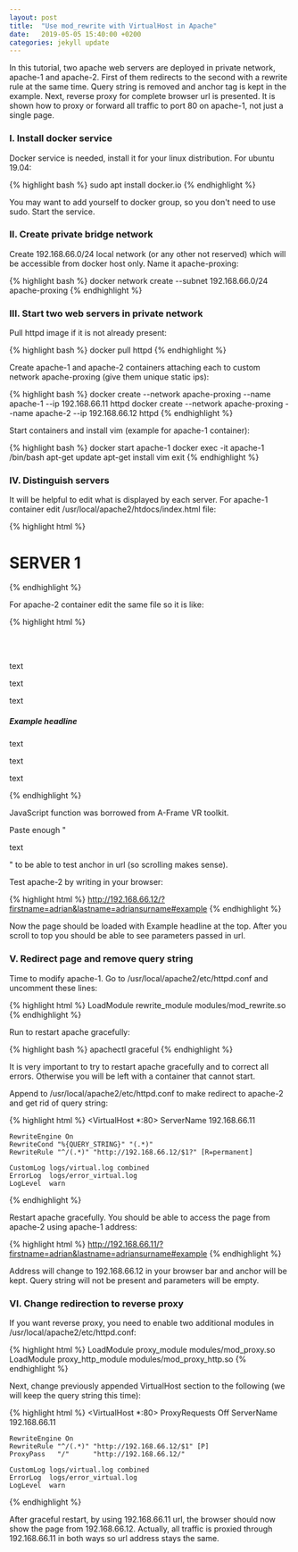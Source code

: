 ```yaml
---
layout: post
title:  "Use mod_rewrite with VirtualHost in Apache"
date:   2019-05-05 15:40:00 +0200
categories: jekyll update
---
```


In this tutorial, two apache web servers are deployed in private network, apache-1 and apache-2. First of them redirects to the second with a rewrite rule at the same time. Query string is removed and anchor tag is kept in the example. Next, reverse proxy for complete browser url is presented. It is shown how to proxy or forward all traffic to port 80 on apache-1, not just a single page.

### I. Install docker service

Docker service is needed, install it for your linux distribution. For ubuntu 19.04:

{% highlight bash %}
sudo apt install docker.io
{% endhighlight %}

You may want to add yourself to docker group, so you don't need to use sudo. Start the service.

### II. Create private bridge network

Create 192.168.66.0/24 local network (or any other not reserved) which will be accessible from docker host only. Name it apache-proxing:

{% highlight bash %}
docker network create --subnet 192.168.66.0/24 apache-proxing
{% endhighlight %}

### III. Start two web servers in private network

Pull httpd image if it is not already present:

{% highlight bash %}
docker pull httpd
{% endhighlight %}

Create apache-1 and apache-2 containers attaching each to custom network apache-proxing (give them unique static ips):

{% highlight bash %}
docker create --network apache-proxing --name apache-1 --ip 192.168.66.11 httpd
docker create --network apache-proxing --name apache-2 --ip 192.168.66.12 httpd
{% endhighlight %}

Start containers and install vim (example for apache-1 container):

{% highlight bash %}
docker start apache-1
docker exec -it apache-1 /bin/bash
apt-get update
apt-get install vim
exit
{% endhighlight %}

### IV. Distinguish servers

It will be helpful to edit what is displayed by each server. For apache-1 container edit /usr/local/apache2/htdocs/index.html file:

{% highlight html %}
<html><body><h1>SERVER 1</h2></body></html>
{% endhighlight %}

For apache-2 container edit the same file so it is like:

{% highlight html %}
<html>
<body>
<script>
function getUrlParameter(name) {
name = name.replace(/[\[]/, '\\[').replace(/[\]]/, '\\]');
var regex = new RegExp('[\\?&]' + name + '=([^&#]*)');
var results = regex.exec(location.search);
return results === null ? '' : decodeURIComponent(results[1].replace(/\+/g, ' '));
};
</script>
<br/>
<script>
document.write(getUrlParameter('firstname'));
document.write('<br/>');
document.write(getUrlParameter('lastname'));
</script>
<br/>
<p>text</p>
<p>text</p>
<p>text</p>
<h5 id="example">Example headline</h5>
<p>text</p>
<p>text</p>
<p>text</p>
</body>
</html>
{% endhighlight %}

JavaScript function was borrowed from A-Frame VR toolkit.

Paste enough "<p>text</p>" to be able to test anchor in url (so scrolling makes sense).

Test apache-2 by writing in your browser:

{% highlight html %}
http://192.168.66.12/?firstname=adrian&lastname=adriansurname#example
{% endhighlight %}

Now the page should be loaded with Example headline at the top. After you scroll to top you should be able to see parameters passed in url.

### V. Redirect page and remove query string

Time to modify apache-1. Go to /usr/local/apache2/etc/httpd.conf and uncomment these lines:

{% highlight html %}
LoadModule rewrite_module modules/mod_rewrite.so
{% endhighlight %}

Run to restart apache gracefully:

{% highlight bash %}
apachectl graceful
{% endhighlight %}

It is very important to try to restart apache gracefully and to correct all errors. Otherwise you will be left with a container that cannot start.

Append to /usr/local/apache2/etc/httpd.conf to make redirect to apache-2 and get rid of query string:

{% highlight html %}
<VirtualHost *:80>
    ServerName                   192.168.66.11

    RewriteEngine On
    RewriteCond "%{QUERY_STRING}" "(.*)"
    RewriteRule "^/(.*)" "http://192.168.66.12/$1?" [R=permanent]

    CustomLog logs/virtual.log combined
    ErrorLog  logs/error_virtual.log
    LogLevel  warn
</VirtualHost>
{% endhighlight %}

Restart apache gracefully. You should be able to access the page from apache-2 using apache-1 address: 

{% highlight html %}
http://192.168.66.11/?firstname=adrian&lastname=adriansurname#example
{% endhighlight %}

Address will change to 192.168.66.12 in your browser bar and anchor will be kept. Query string will not be present and parameters will be empty.

### VI. Change redirection to reverse proxy

If you want reverse proxy, you need to enable two additional modules in /usr/local/apache2/etc/httpd.conf:

{% highlight html %}
LoadModule proxy_module modules/mod_proxy.so
LoadModule proxy_http_module modules/mod_proxy_http.so
{% endhighlight %}

Next, change previously appended VirtualHost section to the following (we will keep the query string this time):

{% highlight html %}
<VirtualHost *:80>
    ProxyRequests Off
    ServerName                   192.168.66.11

    RewriteEngine On
    RewriteRule "^/(.*)" "http://192.168.66.12/$1" [P]
    ProxyPass   "/"      "http://192.168.66.12/"

    CustomLog logs/virtual.log combined
    ErrorLog  logs/error_virtual.log
    LogLevel  warn
</VirtualHost>
{% endhighlight %}

After graceful restart, by using 192.168.66.11 url, the browser should now show the page from 192.168.66.12. Actually, all traffic is proxied through 192.168.66.11 in both ways so url address stays the same.
